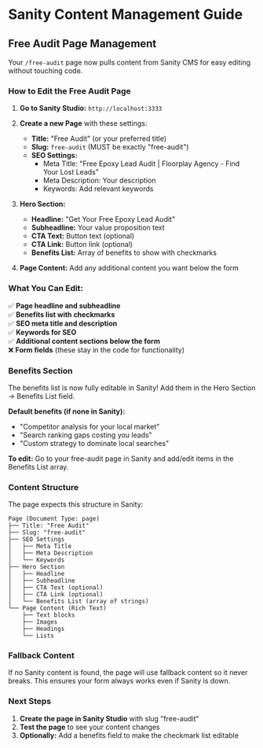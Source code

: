 # Sanity Content Management Guide

## Free Audit Page Management

Your `/free-audit` page now pulls content from Sanity CMS for easy editing without touching code.

### How to Edit the Free Audit Page

1. **Go to Sanity Studio:** `http://localhost:3333`
2. **Create a new Page** with these settings:
   - **Title:** "Free Audit" (or your preferred title)
   - **Slug:** `free-audit` (MUST be exactly "free-audit")
   - **SEO Settings:**
     - Meta Title: "Free Epoxy Lead Audit | Floorplay Agency - Find Your Lost Leads"
     - Meta Description: Your description
     - Keywords: Add relevant keywords

3. **Hero Section:**
   - **Headline:** "Get Your Free Epoxy Lead Audit" 
   - **Subheadline:** Your value proposition text
   - **CTA Text:** Button text (optional)
   - **CTA Link:** Button link (optional)
   - **Benefits List:** Array of benefits to show with checkmarks

4. **Page Content:** Add any additional content you want below the form

### What You Can Edit:

✅ **Page headline and subheadline**  
✅ **Benefits list with checkmarks**  
✅ **SEO meta title and description**  
✅ **Keywords for SEO**  
✅ **Additional content sections below the form**  
❌ **Form fields** (these stay in the code for functionality)

### Benefits Section

The benefits list is now fully editable in Sanity! Add them in the Hero Section → Benefits List field.

**Default benefits (if none in Sanity):**
- "Competitor analysis for your local market"
- "Search ranking gaps costing you leads" 
- "Custom strategy to dominate local searches"

**To edit:** Go to your free-audit page in Sanity and add/edit items in the Benefits List array.

### Content Structure

The page expects this structure in Sanity:

```
Page (Document Type: page)
├── Title: "Free Audit"
├── Slug: "free-audit"
├── SEO Settings
│   ├── Meta Title
│   ├── Meta Description
│   └── Keywords
├── Hero Section
│   ├── Headline
│   ├── Subheadline
│   ├── CTA Text (optional)
│   ├── CTA Link (optional)
│   └── Benefits List (array of strings)
└── Page Content (Rich Text)
    ├── Text blocks
    ├── Images
    ├── Headings
    └── Lists
```

### Fallback Content

If no Sanity content is found, the page will use fallback content so it never breaks. This ensures your form always works even if Sanity is down.

### Next Steps

1. **Create the page in Sanity Studio** with slug "free-audit"
2. **Test the page** to see your content changes
3. **Optionally:** Add a benefits field to make the checkmark list editable